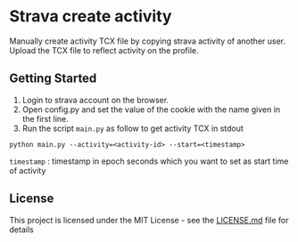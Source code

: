 # Strava create activity

Manually create activity TCX file by copying strava activity of another user. Upload the TCX file to reflect activity on the profile.

## Getting Started

1. Login to strava account on the browser.
2. Open config.py and set the value of the cookie with the name given in the first line.
3. Run the script ```main.py``` as follow to get activity TCX in stdout

```
python main.py --activity=<activity-id> --start=<timestamp>
```
```timestamp``` : timestamp in epoch seconds which you want to set as start time of activity

## License

This project is licensed under the MIT License - see the [LICENSE.md](LICENSE.md) file for details

